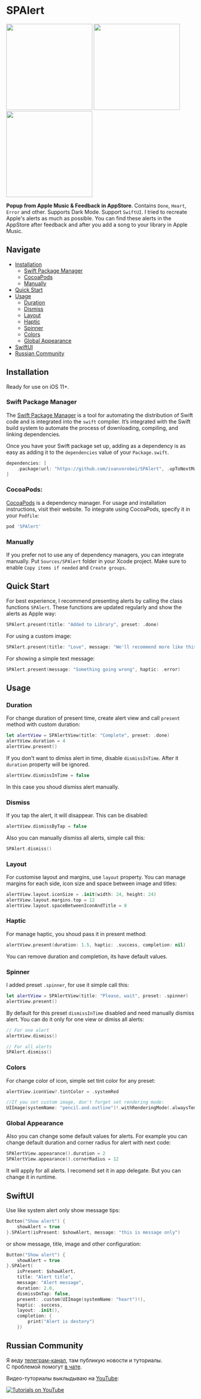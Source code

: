 # SPAlert

<p float="left">
<img src="https://cdn.ivanvorobei.by/github/spalert/done.gif" width="230">
<img src="https://cdn.ivanvorobei.by/github/spalert/heart.gif" width="230">
<img src="https://cdn.ivanvorobei.by/github/spalert/message.gif" width="230">
</p>

**Popup from Apple Music & Feedback in AppStore**. Contains `Done`, `Heart`, `Error` and other. Supports Dark Mode. Support `SwiftUI`.
I tried to recreate Apple's alerts as much as possible. You can find these alerts in the AppStore after feedback and after you add a song to your library in Apple Music. 

## Navigate

- [Installation](#installation)
    - [Swift Package Manager](#swift-package-manager)
    - [CocoaPods](#cocoapods)
    - [Manually](#manually)
- [Quick Start](#quick-start)
- [Usage](#usage)
    - [Duration](#duration)
    - [Dismiss](#dismiss)
    - [Layout](#layout)
    - [Haptic](#haptic)
    - [Spinner](#spinner)
    - [Colors](#colors)
    - [Global Appearance](#global-appearance)
- [SwiftUI](#swiftui)
- [Russian Community](#russian-community)

## Installation

Ready for use on iOS 11+.

### Swift Package Manager

The [Swift Package Manager](https://swift.org/package-manager/) is a tool for automating the distribution of Swift code and is integrated into the `swift` compiler. It’s integrated with the Swift build system to automate the process of downloading, compiling, and linking dependencies.

Once you have your Swift package set up, adding as a dependency is as easy as adding it to the `dependencies` value of your `Package.swift`.

```swift
dependencies: [
    .package(url: "https://github.com/ivanvorobei/SPAlert", .upToNextMajor(from: "4.0.1"))
]
```

### CocoaPods:

[CocoaPods](https://cocoapods.org) is a dependency manager. For usage and installation instructions, visit their website. To integrate using CocoaPods, specify it in your `Podfile`:

```ruby
pod 'SPAlert'
```

### Manually

If you prefer not to use any of dependency managers, you can integrate manually. Put `Sources/SPAlert` folder in your Xcode project. Make sure to enable `Copy items if needed` and `Create groups`.

## Quick Start

For best experience, I recommend presenting alerts by calling the class functions `SPAlert`. These functions are updated regularly and show the alerts as Apple way: 

```swift
SPAlert.present(title: "Added to Library", preset: .done)
```

For using a custom image:

```swift 
SPAlert.present(title: "Love", message: "We'll recommend more like this in For You", preset: .custom(UIImage.init(named: "heart")!))
```

For showing a simple text message:

```swift 
SPAlert.present(message: "Something going wrong", haptic: .error)
```

## Usage

### Duration

For change duration of present time, create alert view and call `present` method with custom duration:

```swift
let alertView = SPAlertView(title: "Complete", preset: .done)
alertView.duration = 4
alertView.present()
```

If you don't want to dimiss alert in time, disable `dismissInTime`. After it `duration` property will be ignored.

```swift
alertView.dismissInTime = false
```

In this case you shoud dismiss alert manually.

### Dismiss

If you tap the alert, it will disappear. This can be disabled:

```swift
alertView.dismissByTap = false
```

Also you can manually dismiss all alerts, simple call this:

```swift
SPAlert.dismiss()
```

### Layout

For customise layout and margins, use `layout` property. You can manage margins for each side, icon size and space between image and titles:

```swift
alertView.layout.iconSize = .init(width: 24, height: 24)
alertView.layout.margins.top = 12
alertView.layout.spaceBetweenIconAndTitle = 8
```

### Haptic

For manage haptic, you shoud pass it in present method:

```swift
alertView.present(duration: 1.5, haptic: .success, completion: nil)
```

You can remove duration and completion, its have default values.

### Spinner

I added preset `.spinner`, for use it simple call this:

```swift
let alertView = SPAlertView(title: "Please, wait", preset: .spinner)
alertView.present()
```

By default for this preset `dismissInTime` disabled and need manually dismiss alert. You can do it only for one view or dimiss all alerts:

```swift
// For one alert
alertView.dismiss()

// For all alerts
SPAlert.dismiss()
```

### Colors

For change color of icon, simple set tint color for any preset:

```swift
alertView.iconView?.tintColor = .systemRed

//If you set custom image, don't forget set rendering mode:
UIImage(systemName: "pencil.and.outline")!.withRenderingMode(.alwaysTemplate)
```

### Global Appearance

Also you can change some default values for alerts. For example you can change default duration and corner radius for alert with next code:

```swift
SPAlertView.appearance().duration = 2
SPAlertView.appearance().cornerRadius = 12
```

It will apply for all alerts. I recomend set it in app delegate. But you can change it in runtime.

## SwiftUI

Use like system alert only show message tips:

```swift
Button("Show alert") {
    showAlert = true
}.SPAlert(isPresent: $showAlert, message: "this is message only")
```

or show message, title, image and other configuration:

```swift
Button("Show alert") {
    showAlert = true
}.SPAlert(
    isPresent: $showAlert, 
    title: "Alert title", 
    message: "Alert message",
    duration: 2.0, 
    dismissOnTap: false, 
    present: .custom(UIImage(systemName: "heart")!), 
    haptic: .success, 
    layout: .init(), 
    completion: {
        print("Alert is destory")
    })
```

## Russian Community

Я веду [телеграм-канал](https://sparrowcode.by/telegram), там публикую новости и туториалы.<br>
С проблемой помогут [в чате](https://sparrowcode.by/telegram/chat).

Видео-туториалы выклыдываю на [YouTube](https://ivanvorobei.by/youtube):

[![Tutorials on YouTube](https://cdn.ivanvorobei.by/github/readme/youtube-preview.jpg)](https://ivanvorobei.by/youtube)
